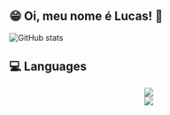 ## 😁 Oi, meu nome é Lucas! 👋

<!--
**LucasDRo/LucasDRo** is a ✨ _special_ ✨ repository because its `README.md` (this file) appears on your GitHub profile.

Here are some ideas to get you started:

- 🔭 I’m currently working on ...
- 🌱 I’m currently learning ...
- 👯 I’m looking to collaborate on ...
- 🤔 I’m looking for help with ...
- 💬 Ask me about ...
- 📫 How to reach me: ...
- 😄 Pronouns: ...
- ⚡ Fun fact: ...
-->

![GitHub stats](https://github-readme-stats.vercel.app/api?username=LucasDRo&show_icons=true&theme=radical)


## 💻 Languages
<p align="center">
  <a href="https://skillicons.dev">
    <img src="https://skillicons.dev/icons?i=git,java,css" /><br>
    <img src="https://skillicons.dev/icons?i=html,mysql,c" />
  </a>
</p>
